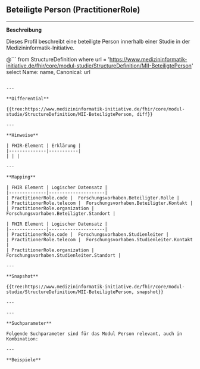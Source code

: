 ## Beteiligte Person (PractitionerRole)

---

**Beschreibung**

Dieses Profil beschreibt eine beteiligte Person innerhalb einer Studie in der Medizininformatik-Initiative.

@```
from StructureDefinition where url = 'https://www.medizininformatik-initiative.de/fhir/core/modul-studie/StructureDefinition/MII-BeteiligtePerson' select Name: name, Canonical: url
```

---

**Differential**

{{tree:https://www.medizininformatik-initiative.de/fhir/core/modul-studie/StructureDefinition/MII-BeteiligtePerson, diff}}

---

**Hinweise**

| FHIR-Element | Erklärung |
|--------------|-----------|
| | |

---

**Mapping**

| FHIR Element | Logischer Datensatz |
|--------------|---------------------|
| PractitionerRole.code |  Forschungsvorhaben.Beteiligter.Rolle |
| PractitionerRole.telecom |  Forschungsvorhaben.Beteiligter.Kontakt |
| PractitionerRole.organization |  Forschungsvorhaben.Beteiligter.Standort |

| FHIR Element | Logischer Datensatz |
|--------------|---------------------|
| PractitionerRole.code |  Forschungsvorhaben.Studienleiter |
| PractitionerRole.telecom |  Forschungsvorhaben.Studienleiter.Kontakt |
| PractitionerRole.organization |  Forschungsvorhaben.Studienleiter.Standort |

---

**Snapshot**

{{tree:https://www.medizininformatik-initiative.de/fhir/core/modul-studie/StructureDefinition/MII-BeteiligtePerson, snapshot}}

---

---

**Suchparameter**

Folgende Suchparameter sind für das Modul Person relevant, auch in Kombination:

---

**Beispiele**